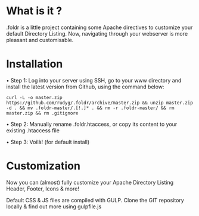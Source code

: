 What is it ?
============
.foldr is a little project containing some Apache directives to customize your default Directory Listing. Now, navigating through your webserver is more pleasant and customisable.


Installation
============
• Step 1: Log into your server using SSH, go to your www directory and install the latest version from Github, using the command below:

`curl -L -o master.zip https://github.com/rudyg/.foldr/archive/master.zip && unzip master.zip -d . && mv .foldr-master/.[!.]* . && rm -r .foldr-master/ && rm master.zip && rm .gitignore`


• Step 2: Manually rename .foldr.htaccess, or copy its content to your existing .htaccess file

• Step 3: Voilà! (for default install)


Customization
============
Now you can (almost) fully customize your Apache Directory Listing Header, Footer, Icons & more!

Default CSS & JS files are compiled with GULP. Clone the GIT repository locally & find out more using gulpfile.js